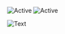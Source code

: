 ![Active](https://img.shields.io/badge/Langages-Python-yellow)    ![Active](https://img.shields.io/badge/Experience-Beginner-orange)             

 

![Text](https://media.discordapp.net/attachments/656474352560111636/746381603537944606/Doctors_silhouette_banner_B.jpg)



